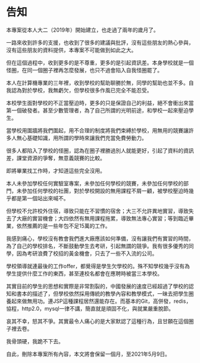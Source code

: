 # 告知

本專案從本人大二（2019年）開始建立，也走過了兩年的歲月了。

一路來收到許多的支援，也收到了很多的建議與批評，沒有這些朋友的熱心參與，沒有這些朋友的資料提供，本專案不可能做到如此之大。

但在這個過程中，收到更多的是不尊重，更多的是引起資訊差。本身學校就是一個怪圈，在同一個圈子裡再怎麼發展，也只不過會陷入自我怪圈罷了。

本人在計算機專業的三年裡，收到學校的幫助聊勝於無，同學的幫助也並不多。自我認為對於學校，我無虧欠，但學校很多作風已完全不能忍受。

本校學生面對學校的不正當壓迫時，更多的只是保證自己的利益，絕不會衝出來當第一個破發者。甚至少數管理者，為了自己所謂的光明前途，和學校一起來壓迫學生。

當學校用圍牆將我們圍起，用不合理的制度將我們束縛於學校，用無用的競賽讓許多人無心基礎知識，用所謂的學時來讓我們充當免費勞動力。

很多人都陷入了學校的怪圈，認為在圈子裡勝過別人就能更好，引起了資料的資訊差，課堂資源的爭奪，無意義競賽的比較。

即將畢業找工作時，才知道這些完全沒用。

本人未參加學校任何實驗室專案，未參加任何學校的競賽，未參加任何學校的部門，未參加任何學校的社團，對於學校開設的無用課程不屑一顧，被學校壓迫時幾乎都是第一個站出來喊不。

但學校不允許校外住宿，導致只能在不習慣的宿舍；大三不允許異地實習，導致失去了大廠的實習機會；大四依然有無用課程拖累，導致無法專心實習；等到臨近畢業，依然推薦的是一些年包不足15萬的工作。

我感到痛心，學校沒有教會我們進大廠應該如何準備，沒有讓我們有實習的時間，為了自己的學校排名，不斷鼓動學生去考研，引起無謂的競爭。我有很多優秀的同學，因為考研浪費了校招的黃金機會，只去了一些不入流的公司。

學校領導就連最後的工作offer，都覺得是學生欠學校的。殊不知學校幾乎沒有為學生提供什麼工作的東西，甚至連校名都會在應聘時被當三本學校。

其實目前的學生的思想和實際是非常割裂的，中國發展的速度已經超過了學校的認知和書本的描述了，但學校依然採用傳統的教學內容和教學模式，一昧去把學生圈養起來做無用功。連JSP這種課程居然還能存在。而基本的Git，高併發，redis，協程，http2.0，mysql一律不講，簡直就是頑固不化，與就業嚴重脫節。

哀其不幸，怒其不爭。其實最令人痛心的是大家默認了這種行為，且甘願在這個圈子裡去卷。

我骨頭硬，我跪不下去。

自此，刪除本專案所有內容，本文將會保留一個月，至2021年5月9日。
